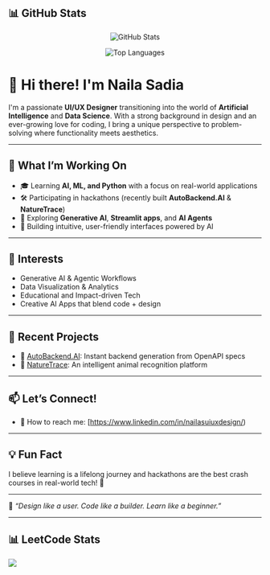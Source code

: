 <!--
**nailauiuxdesign/nailauiuxdesign** is a ✨ _special_ ✨ repository because its `README.md` (this file) appears on your GitHub profile.
-->
## 📊 GitHub Stats

<p align="center">
  <img src="https://github-readme-stats.vercel.app/api?username=nailauiuxdesign&show_icons=true&theme=tokyonight" alt="GitHub Stats" />
</p>

<p align="center">
  <img src="https://github-readme-stats.vercel.app/api/top-langs/?username=nailauiuxdesign&layout=compact&theme=radical" alt="Top Languages" />
</p>

# 👋 Hi there! I'm Naila Sadia

I'm a passionate **UI/UX Designer** transitioning into the world of **Artificial Intelligence** and **Data Science**. With a strong background in design and an ever-growing love for coding, I bring a unique perspective to problem-solving where functionality meets aesthetics.

---

## 🚀 What I’m Working On

- 🎓 Learning **AI, ML, and Python** with a focus on real-world applications
- 🛠️ Participating in hackathons (recently built **AutoBackend.AI** & **NatureTrace**)
- 🌱 Exploring **Generative AI**, **Streamlit apps**, and **AI Agents**
- 🎨 Building intuitive, user-friendly interfaces powered by AI

---

## 🧠 Interests

- Generative AI & Agentic Workflows  
- Data Visualization & Analytics  
- Educational and Impact-driven Tech  
- Creative AI Apps that blend code + design

---

## 🌟 Recent Projects

- 🔧 [AutoBackend.AI](https://github.com/nailauiuxdesign/autobackend.ai_web): Instant backend generation from OpenAPI specs
- 🐾 [NatureTrace](https://github.com/nailauiuxdesign/2025_NatureTrace_Python): An intelligent animal recognition platform

---

## 📫 Let’s Connect!

- 💼 How to reach me: [https://www.linkedin.com/in/nailasuiuxdesign/)

---

## 💡 Fun Fact

I believe learning is a lifelong journey and hackathons are the best crash courses in real-world tech! 🚀

---

🖤 _“Design like a user. Code like a builder. Learn like a beginner.”_

---
## 📊 LeetCode Stats

![](https://leetcard.jacoblin.cool/nailauiuxdesigner?ext=contest)

